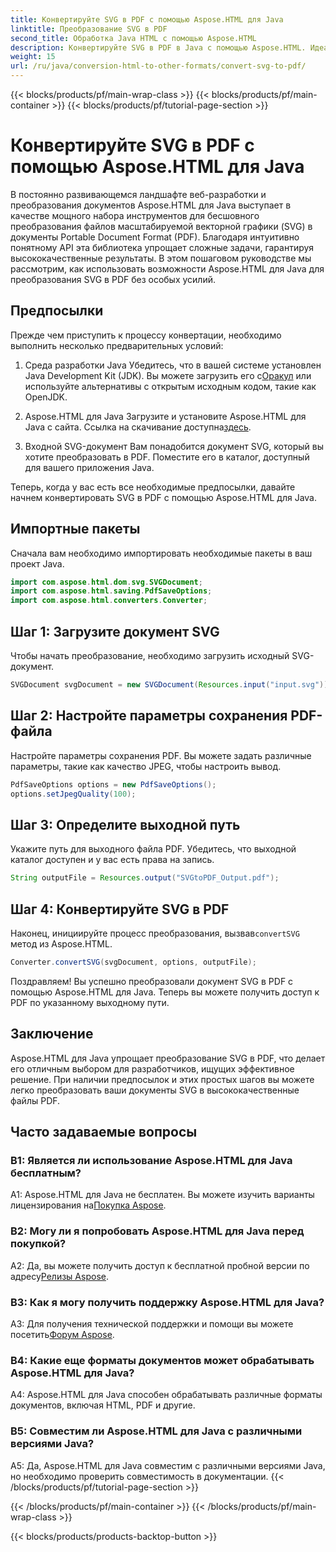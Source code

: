 ```yaml
---
title: Конвертируйте SVG в PDF с помощью Aspose.HTML для Java
linktitle: Преобразование SVG в PDF
second_title: Обработка Java HTML с помощью Aspose.HTML
description: Конвертируйте SVG в PDF в Java с помощью Aspose.HTML. Идеальное решение для высококачественного преобразования документов.
weight: 15
url: /ru/java/conversion-html-to-other-formats/convert-svg-to-pdf/
---
```


{{< blocks/products/pf/main-wrap-class >}}
{{< blocks/products/pf/main-container >}}
{{< blocks/products/pf/tutorial-page-section >}}

# Конвертируйте SVG в PDF с помощью Aspose.HTML для Java


В постоянно развивающемся ландшафте веб-разработки и преобразования документов Aspose.HTML для Java выступает в качестве мощного набора инструментов для бесшовного преобразования файлов масштабируемой векторной графики (SVG) в документы Portable Document Format (PDF). Благодаря интуитивно понятному API эта библиотека упрощает сложные задачи, гарантируя высококачественные результаты. В этом пошаговом руководстве мы рассмотрим, как использовать возможности Aspose.HTML для Java для преобразования SVG в PDF без особых усилий.

## Предпосылки

Прежде чем приступить к процессу конвертации, необходимо выполнить несколько предварительных условий:

1. Среда разработки Java
 Убедитесь, что в вашей системе установлен Java Development Kit (JDK). Вы можете загрузить его с[Оракул](https://www.oracle.com/java/technologies/javase-downloads.html) или используйте альтернативы с открытым исходным кодом, такие как OpenJDK.

2. Aspose.HTML для Java
 Загрузите и установите Aspose.HTML для Java с сайта. Ссылка на скачивание доступна[здесь](https://releases.aspose.com/html/java/).

3. Входной SVG-документ
Вам понадобится документ SVG, который вы хотите преобразовать в PDF. Поместите его в каталог, доступный для вашего приложения Java.

Теперь, когда у вас есть все необходимые предпосылки, давайте начнем конвертировать SVG в PDF с помощью Aspose.HTML для Java.

## Импортные пакеты

Сначала вам необходимо импортировать необходимые пакеты в ваш проект Java.

```java
import com.aspose.html.dom.svg.SVGDocument;
import com.aspose.html.saving.PdfSaveOptions;
import com.aspose.html.converters.Converter;
```

## Шаг 1: Загрузите документ SVG

Чтобы начать преобразование, необходимо загрузить исходный SVG-документ.

```java
SVGDocument svgDocument = new SVGDocument(Resources.input("input.svg"));
```

## Шаг 2: Настройте параметры сохранения PDF-файла

Настройте параметры сохранения PDF. Вы можете задать различные параметры, такие как качество JPEG, чтобы настроить вывод.

```java
PdfSaveOptions options = new PdfSaveOptions();
options.setJpegQuality(100);
```

## Шаг 3: Определите выходной путь

Укажите путь для выходного файла PDF. Убедитесь, что выходной каталог доступен и у вас есть права на запись.

```java
String outputFile = Resources.output("SVGtoPDF_Output.pdf");
```

## Шаг 4: Конвертируйте SVG в PDF

 Наконец, инициируйте процесс преобразования, вызвав`convertSVG` метод из Aspose.HTML.

```java
Converter.convertSVG(svgDocument, options, outputFile);
```

Поздравляем! Вы успешно преобразовали документ SVG в PDF с помощью Aspose.HTML для Java. Теперь вы можете получить доступ к PDF по указанному выходному пути.

## Заключение

Aspose.HTML для Java упрощает преобразование SVG в PDF, что делает его отличным выбором для разработчиков, ищущих эффективное решение. При наличии предпосылок и этих простых шагов вы можете легко преобразовать ваши документы SVG в высококачественные файлы PDF.

## Часто задаваемые вопросы

### В1: Является ли использование Aspose.HTML для Java бесплатным?

 A1: Aspose.HTML для Java не бесплатен. Вы можете изучить варианты лицензирования на[Покупка Aspose](https://purchase.aspose.com/buy).

### В2: Могу ли я попробовать Aspose.HTML для Java перед покупкой?

 A2: Да, вы можете получить доступ к бесплатной пробной версии по адресу[Релизы Aspose](https://releases.aspose.com/html/java).

### В3: Как я могу получить поддержку Aspose.HTML для Java?

 A3: Для получения технической поддержки и помощи вы можете посетить[Форум Aspose](https://forum.aspose.com/).

### В4: Какие еще форматы документов может обрабатывать Aspose.HTML для Java?

A4: Aspose.HTML для Java способен обрабатывать различные форматы документов, включая HTML, PDF и другие.

### В5: Совместим ли Aspose.HTML для Java с различными версиями Java?

A5: Да, Aspose.HTML для Java совместим с различными версиями Java, но необходимо проверить совместимость в документации.
{{< /blocks/products/pf/tutorial-page-section >}}

{{< /blocks/products/pf/main-container >}}
{{< /blocks/products/pf/main-wrap-class >}}

{{< blocks/products/products-backtop-button >}}
